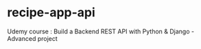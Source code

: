 # recipe-app-api
Udemy course : Build a Backend REST API with Python &amp; Django - Advanced project
